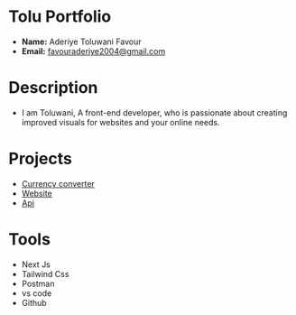 # Tolu Portfolio 
- **Name:** Aderiye Toluwani Favour
- **Email:** favouraderiye2004@gmail.com

# Description
- I am Toluwani, A front-end developer, who is passionate about creating improved visuals for websites and your online needs.

# Projects
- [Currency converter](https://github.com/Risky750/currencyconverter)
- [Website](https://github.com/Risky750/CraftmyWeb) 
- [Api](https://github.com/Risky750/weather-forcast)

# Tools
- Next Js
- Tailwind Css
- Postman
- vs code
- Github

